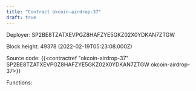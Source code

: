```yaml
---
title: "Contract okcoin-airdrop-37"
draft: true
---
```

Deployer: SP2BE8TZATXEVPGZ8HAFZYE5GKZ02X0YDKAN7ZTGW


 



Block height: 49378 (2022-02-19T05:23:08.000Z)

Source code: {{<contractref "okcoin-airdrop-37" SP2BE8TZATXEVPGZ8HAFZYE5GKZ02X0YDKAN7ZTGW okcoin-airdrop-37>}}

Functions:


